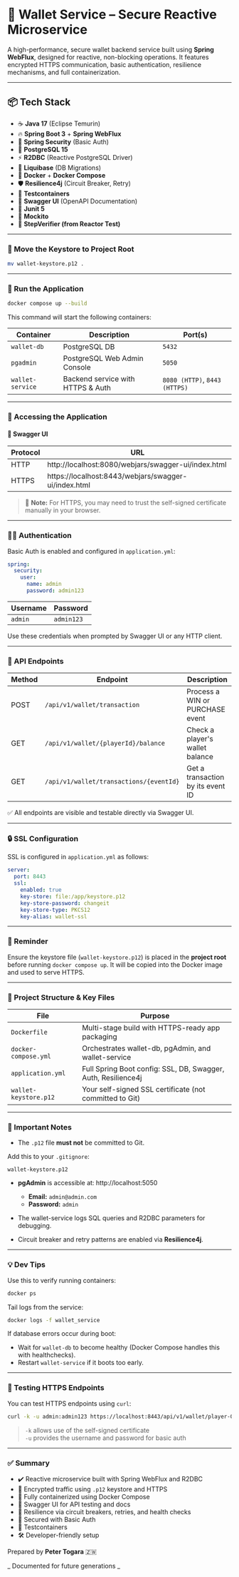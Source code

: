 # 🚀 Wallet Service – Secure Reactive Microservice

A high-performance, secure wallet backend service built using **Spring WebFlux**, designed for reactive, non-blocking operations. It features encrypted HTTPS communication, basic authentication, resilience mechanisms, and full containerization.

---

## 📦 Tech Stack

- ☕ **Java 17** (Eclipse Temurin)
- 🔥 **Spring Boot 3** + **Spring WebFlux**
- 🔐 **Spring Security** (Basic Auth)
- 🐘 **PostgreSQL 15**
- ⚡ **R2DBC** (Reactive PostgreSQL Driver)
- 🧪 **Liquibase** (DB Migrations)
- 🐳 **Docker** + **Docker Compose**
- 🛡️ **Resilience4j** (Circuit Breaker, Retry)
- 🐳 **Testcontainers**
- 📄 **Swagger UI** (OpenAPI Documentation)
- 🧪 **Junit 5**
- 🧙 **Mockito**
- 🔬 **StepVerifier (from Reactor Test)**

---

### 📂 Move the Keystore to Project Root

```bash
mv wallet-keystore.p12 .
```

---

### 🐳 Run the Application

```bash
docker compose up --build
```

This command will start the following containers:

| Container       | Description                      | Port(s)                        |
|----------------|----------------------------------|--------------------------------|
| `wallet-db`     | PostgreSQL DB                    | `5432`                         |
| `pgadmin`       | PostgreSQL Web Admin Console     | `5050`                         |
| `wallet-service`| Backend service with HTTPS & Auth| `8080 (HTTP)`, `8443 (HTTPS)` |

---

### 🔐 Accessing the Application

#### 🔸 Swagger UI

| Protocol | URL                                                               |
|----------|-------------------------------------------------------------------|
| HTTP     | http://localhost:8080/webjars/swagger-ui/index.html              |
| HTTPS    | https://localhost:8443/webjars/swagger-ui/index.html                         |

> 🧠 **Note:** For HTTPS, you may need to trust the self-signed certificate manually in your browser.

---

### 🧑‍💻 Authentication

Basic Auth is enabled and configured in `application.yml`:

```yaml
spring:
  security:
    user:
      name: admin
      password: admin123
```

| Username | Password  |
|----------|-----------|
| `admin`  | `admin123`|

Use these credentials when prompted by Swagger UI or any HTTP client.

---

### 🔁 API Endpoints

| Method | Endpoint                                         | Description                          |
|--------|--------------------------------------------------|--------------------------------------|
| POST   | `/api/v1/wallet/transaction`                     | Process a WIN or PURCHASE event      |
| GET    | `/api/v1/wallet/{playerId}/balance`              | Check a player's wallet balance      |
| GET    | `/api/v1/wallet/transactions/{eventId}`          | Get a transaction by its event ID    |

✅ All endpoints are visible and testable directly via Swagger UI.

---

### 🔒 SSL Configuration

SSL is configured in `application.yml` as follows:

```yaml
server:
  port: 8443
  ssl:
    enabled: true
    key-store: file:/app/keystore.p12
    key-store-password: changeit
    key-store-type: PKCS12
    key-alias: wallet-ssl
```

---

### 🔐 Reminder

Ensure the keystore file (`wallet-keystore.p12`) is placed in the **project root** before running `docker compose up`. It will be copied into the Docker image and used to serve HTTPS.

---

### 📁 Project Structure & Key Files

| File                  | Purpose                                                        |
|-----------------------|----------------------------------------------------------------|
| `Dockerfile`          | Multi-stage build with HTTPS-ready app packaging               |
| `docker-compose.yml`  | Orchestrates wallet-db, pgAdmin, and wallet-service            |
| `application.yml`     | Full Spring Boot config: SSL, DB, Swagger, Auth, Resilience4j  |
| `wallet-keystore.p12` | Your self-signed SSL certificate (not committed to Git)        |

---

### 📂 Important Notes

- The `.p12` file **must not** be committed to Git.

Add this to your `.gitignore`:

```gitignore
wallet-keystore.p12
```

- **pgAdmin** is accessible at: http://localhost:5050
    - **Email:** `admin@admin.com`
    - **Password:** `admin`

- The wallet-service logs SQL queries and R2DBC parameters for debugging.

- Circuit breaker and retry patterns are enabled via **Resilience4j**.

---

### 💡 Dev Tips

Use this to verify running containers:

```bash
docker ps
```

Tail logs from the service:

```bash
docker logs -f wallet_service
```

If database errors occur during boot:

- Wait for `wallet-db` to become healthy (Docker Compose handles this with healthchecks).
- Restart `wallet-service` if it boots too early.

---

### 🧪 Testing HTTPS Endpoints

You can test HTTPS endpoints using `curl`:

```bash
curl -k -u admin:admin123 https://localhost:8443/api/v1/wallet/player-001/balance
```

> `-k` allows use of the self-signed certificate  
> `-u` provides the username and password for basic auth

---

### ✅ Summary

- ✔️ Reactive microservice built with Spring WebFlux and R2DBC
- 🔐 Encrypted traffic using `.p12` keystore and HTTPS
- 🐳 Fully containerized using Docker Compose
- 📘 Swagger UI for API testing and docs
- 🔁 Resilience via circuit breakers, retries, and health checks
- 👮 Secured with Basic Auth
- 🐳 Testcontainers
- 🛠️ Developer-friendly setup

Prepared by **Peter Togara**  🇿🇼 

_  Documented for future generations _
